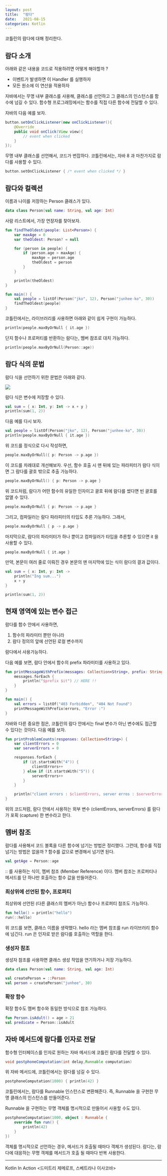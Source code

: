 ```yaml
---
layout: post 
title:  "람다"
date:   2021-08-15 
categories: Kotlin
---
```


코틀린의 람다에 대해 정리한다.

## 람다 소개

아래와 같은 내용을 코드로 적용하려면 어떻게 해야할까 ?

- 이벤트가 발생하면 이 Handler 를 실행하자
- 모든 원소에 이 연산을 적용하자

자바에서는 무명 내부 클래스를 사용해, 클래스를 선언하고 그 클래스의 인스턴스를 함수에 넘길 수 있다.
함수형 프로그래밍에서는 함수를 직접 다른 함수에 전달할 수 있다.

자바의 다음 예를 보자.

```java
button.setOnClickListener(new onClickListener(){
    @Override
    public void onClick(View view){
        // event when clicked
    }
});
```

무명 내부 클래스를 선언해서, 코드가 번잡하다. 
코틀린에서는, 자바 8 과 마찬가지로 람다를 사용할 수 있다.

```kotlin
button.setOnClickListener { /* event when clicked */ }
```

## 람다와 컬렉션

이름과 나이를 저장하는 Person 클래스가 있다.

```kotlin
data class Person(val name: String, val age: Int)
```

사람 리스트에서, 가장 연장자를 찾아보자.

```kotlin
fun findTheOldest(people: List<Person>) {
    var maxAge = 0
    var theOldest: Person? = null

    for (person in people) {
        if (person.age > maxAge) {
            maxAge = person.age
            theOldest = person
        }
    }

    println(theOldest)
}

fun main() {
    val people = listOf(Person("jko", 12), Person("junhee-ko", 30))
    findTheOldest(people)
}
```

코틀린에서는, 라이브러리를 사용하면 아래와 같이 쉽게 구현이 가능하다.

```kotlin
println(people.maxByOrNull { it.age })
```

단지 함수나 프로퍼티를 반환하는 람다는, 멤버 참조로 대치 가능하다.

```kotlin
println(people.maxByOrNull(Person::age))
```

## 람다 식의 문법

람다 식을 선언하기 위한 문법은 아래와 같다.

![](/image/lamda-grammar.png)

람다 식은 변수에 저장할 수 있다.

```kotlin
val sum = { x: Int, y: Int -> x + y }
println(sum(1, 2))
```

다음 예를 다시 보자.

```kotlin
val people = listOf(Person("jko", 12), Person("junhee-ko", 30))
println(people.maxByOrNull { it.age })
```

위 코드를 정식으로 다시 작성하면,

```kotlin
people.maxByOrNull({ p: Person -> p.age })
```

이 코드를 차례대로 개선해보자. 
우선, 함수 호출 시 맨 뒤에 있는 파라피터가 람다 식이면 그 람다를 괄호 밖으로 추출 가능하다.

```kotlin
people.maxByOrNull() { p: Person -> p.age }
```

위 코드처럼, 람다가 어떤 함수의 유일한 인자이고 괄호 뒤에 람다를 썼다면 빈 괄호를 없앨 수 있다.

```kotlin
people.maxByOrNull { p: Person -> p.age }
```

그리고, 컴파일러는 람다 파라피터의 타입도 추론 가능하다. 그래서,

```kotlin
people.maxByOrNull { p -> p.age }
```

마지막으로, 람다의 파라미터가 하나 뿐이고 컴파일러가 타입을 추론할 수 있으면 it 을 사용할 수 있다.

```kotlin
people.maxByOrNull { it.age }
```

만약, 본문이 여러 줄로 이뤄진 경우 본문의 맨 마지막에 있는 식이 람다의 결과 값이다.

```kotlin
val sum = { x: Int, y: Int ->
    println("Ing sum...")
    x + y
}

println(sum(1, 2))
```

## 현재 영역에 있는 변수 접근

람다를 함수 안에서 사용하면,

1. 함수의 파라미터 뿐만 아니라
2. 람다 정의의 앞에 선언된 로컬 변수까지

람다에서 사용가능하다.

다음 예를 보면, 람다 안에서 함수의 prefix 파라미터를 사용하고 있다.

```kotlin
fun printMessageWithPrefix(messages: Collection<String>, prefix: String) {
    messages.forEach {
        println("$prefix $it") // HERE !!
    }
}

fun main() {
    val errors = listOf("403 Forbidden", "404 Not Found")
    printMessageWithPrefix(errors, "Error :")
}
```

자바와 다른 중요한 점은, 코틀린의 람다 안에서는 final 변수가 아닌 변수에도 접근할 수 있다는 것이다.
다음 예를 보자.

```kotlin
fun printProblemCounts(responses: Collection<String>) {
    var clientErrors = 0
    var serverErrors = 0

    responses.forEach {
        if (it.startsWith("4")) {
            clientErrors++
        } else if (it.startsWith("5")) {
            serverErrors++
        }
    }

    println("client errors : $clientErrors, server erros : $serverErrors")
}
```

위의 코드처럼, 
람다 안에서 사용하는 외부 변수 (clientErrors, serverErrors) 를 람다가 포획 (capture) 한 변수라고 한다.

## 멤버 참조

람다를 사용해서 코드 블록을 다른 함수에 넘기는 방법은 정리했다. 
그런데, 함수를 직접 넘기는 방법은 없을까 ? 
함수를 값으로 변경해서 넘기면 된다.

```kotlin
val getAge = Person::age
```

:: 를 사용하는 식이, 멤버 참조 (Member Reference) 이다. 
멤버 참조는 프로퍼티나 메서드를 단 하나만 호출하는 함수 값을 만들어준다.

### 최상위에 선언된 함수, 프로퍼티

최상위에 선언된 (다른 클래스의 멤버가 아닌) 함수나 프로퍼티 참조도 가능하다.

```kotlin
fun hello() = println("hello")
run(::hello)
```

위 코드를 보면, 클래스 이름을 생략했다. 
hello 라는 멤버 참조를 run 라이브러리 함수에 넘긴다. 
run 은 인자로 받은 람다를 호출하는 역할을 한다.

### 생성자 참조

생성자 참조를 사용하면 클래스 생성 작업을 연기하거나 저장 가능하다.

```kotlin
data class Person(val name: String, val age: Int)

val createPerson = ::Person
val person = createPerson("junhee", 30)
```

### 확장 함수

확장 함수도 멤버 함수와 동일한 방식으로 참조 가능하다.

```kotlin
fun Person.isAdult() = age > 21
val predicate = Person::isAdult
```

## 자바 메서드에 람다를 인자로 전달

함수형 인터페이스를 인자로 원하는 자바 메서드에 코틀린 람다를 전달할 수 있다.

```java
void postphoneComputation(int delay,Runnable computation)
```

위 자바 메서드에, 코틀린에서는 람다를 넘길 수 있다.

```kotlin
postphoneComputation(1000) { println(42) }
```

코틀린에서는, 람다를 Runnable 인스턴스로 변환해준다. 
즉, Runnable 을 구현한 무명 클래스의 인스턴스를 만들어준다.

Runnable 을 구현하는 무명 객체를 명시적으로 만들어서 사용할 수도 있다.

```kotlin
postphoneComputation(1000, object : Runnable {
    override fun run() {
        println(42)
    }
})
```

객체를 명시적으로 선언하는 경우, 메서드가 호출될 때마다 객체가 생성된다.
람다는, 람다에 대응하는 무명 객체를 메서드가 호출 될 때마다 반복 사용한다.

---
Kotlin In Action <드미트리 제메로프, 스베트라나 이사코바>
